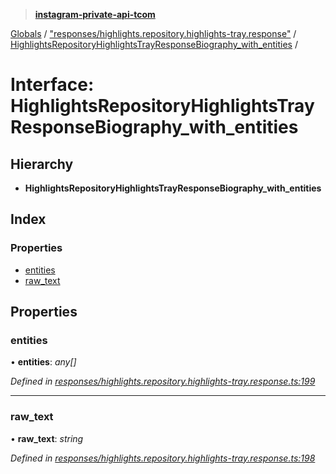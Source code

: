 > **[instagram-private-api-tcom](../README.md)**

[Globals](../README.md) / ["responses/highlights.repository.highlights-tray.response"](../modules/_responses_highlights_repository_highlights_tray_response_.md) / [HighlightsRepositoryHighlightsTrayResponseBiography_with_entities](_responses_highlights_repository_highlights_tray_response_.highlightsrepositoryhighlightstrayresponsebiography_with_entities.md) /

# Interface: HighlightsRepositoryHighlightsTrayResponseBiography_with_entities

## Hierarchy

* **HighlightsRepositoryHighlightsTrayResponseBiography_with_entities**

## Index

### Properties

* [entities](_responses_highlights_repository_highlights_tray_response_.highlightsrepositoryhighlightstrayresponsebiography_with_entities.md#entities)
* [raw_text](_responses_highlights_repository_highlights_tray_response_.highlightsrepositoryhighlightstrayresponsebiography_with_entities.md#raw_text)

## Properties

###  entities

• **entities**: *any[]*

*Defined in [responses/highlights.repository.highlights-tray.response.ts:199](https://github.com/cuonglnhust/instagram-private-api-tcom/blob/3e16058/src/responses/highlights.repository.highlights-tray.response.ts#L199)*

___

###  raw_text

• **raw_text**: *string*

*Defined in [responses/highlights.repository.highlights-tray.response.ts:198](https://github.com/cuonglnhust/instagram-private-api-tcom/blob/3e16058/src/responses/highlights.repository.highlights-tray.response.ts#L198)*